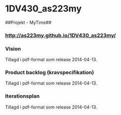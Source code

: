 1DV430_as223my
==============

##Projekt - MyTime##

### http://as223my.github.io/1DV430_as223my/

### Vision 
Tillagd i pdf-format som release 2014-04-13.

### Product backlog (kravspecifikation)
Tillagd i pdf-format som release 2014-04-13.

### Iterationsplan
Tillagd i pdf-format som release 2014-04-13.

